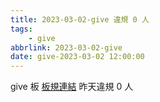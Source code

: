 ```yaml
---
title: 2023-03-02-give 違規 0 人
tags:
    - give
abbrlink: 2023-03-02-give
date: give-2023-03-02 12:00:00
---
```

give 板 [板規連結](https://www.ptt.cc/bbs/give/M.1612495900.A.C32.html)
昨天違規 0 人
